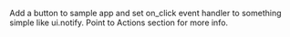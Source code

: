 Add a button to sample app and set on_click event handler to something simple like ui.notify.
Point to Actions section for more info.
